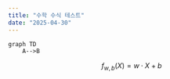```yaml
---
title: "수학 수식 테스트"
date: "2025-04-30"
---
```


```mermaid
graph TD
    A-->B
```

$$f_{w,b}(X) = w \cdot X + b$$

